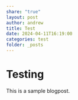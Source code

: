```yaml
---
share: "true"
layout: post
author: andrew
title: Test
date: 2024-04-11T16:19:00
categories: test
folder: _posts
---
```

# Testing
This is a sample blogpost.
